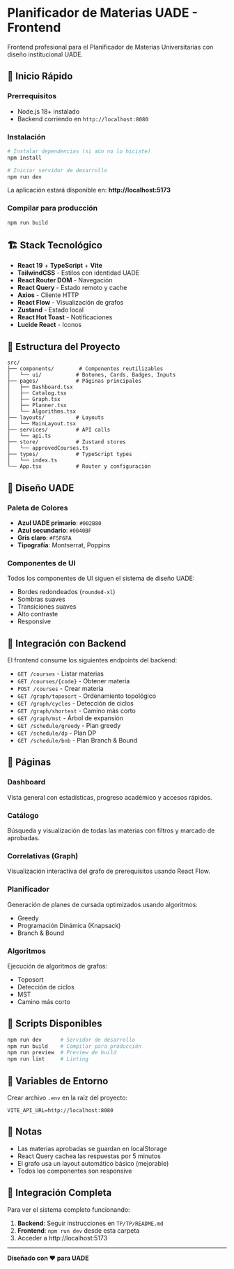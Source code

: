 # Planificador de Materias UADE - Frontend

Frontend profesional para el Planificador de Materias Universitarias con diseño institucional UADE.

## 🚀 Inicio Rápido

### Prerrequisitos

- Node.js 18+ instalado
- Backend corriendo en `http://localhost:8080`

### Instalación

```bash
# Instalar dependencias (si aún no lo hiciste)
npm install

# Iniciar servidor de desarrollo
npm run dev
```

La aplicación estará disponible en: **http://localhost:5173**

### Compilar para producción

```bash
npm run build
```

## 🏗️ Stack Tecnológico

- **React 19** + **TypeScript** + **Vite**
- **TailwindCSS** - Estilos con identidad UADE
- **React Router DOM** - Navegación
- **React Query** - Estado remoto y cache
- **Axios** - Cliente HTTP
- **React Flow** - Visualización de grafos
- **Zustand** - Estado local
- **React Hot Toast** - Notificaciones
- **Lucide React** - Iconos

## 📁 Estructura del Proyecto

```
src/
├── components/        # Componentes reutilizables
│   └── ui/           # Botones, Cards, Badges, Inputs
├── pages/            # Páginas principales
│   ├── Dashboard.tsx
│   ├── Catalog.tsx
│   ├── Graph.tsx
│   ├── Planner.tsx
│   └── Algorithms.tsx
├── layouts/          # Layouts
│   └── MainLayout.tsx
├── services/         # API calls
│   └── api.ts
├── store/            # Zustand stores
│   └── approvedCourses.ts
├── types/            # TypeScript types
│   └── index.ts
└── App.tsx           # Router y configuración
```

## 🎨 Diseño UADE

### Paleta de Colores

- **Azul UADE primario**: `#002B80`
- **Azul secundario**: `#0040BF`
- **Gris claro**: `#F5F6FA`
- **Tipografía**: Montserrat, Poppins

### Componentes de UI

Todos los componentes de UI siguen el sistema de diseño UADE:

- Bordes redondeados (`rounded-xl`)
- Sombras suaves
- Transiciones suaves
- Alto contraste
- Responsive

## 🔌 Integración con Backend

El frontend consume los siguientes endpoints del backend:

- `GET /courses` - Listar materias
- `GET /courses/{code}` - Obtener materia
- `POST /courses` - Crear materia
- `GET /graph/toposort` - Ordenamiento topológico
- `GET /graph/cycles` - Detección de ciclos
- `GET /graph/shortest` - Camino más corto
- `GET /graph/mst` - Árbol de expansión
- `GET /schedule/greedy` - Plan greedy
- `GET /schedule/dp` - Plan DP
- `GET /schedule/bnb` - Plan Branch & Bound

## 📄 Páginas

### Dashboard
Vista general con estadísticas, progreso académico y accesos rápidos.

### Catálogo
Búsqueda y visualización de todas las materias con filtros y marcado de aprobadas.

### Correlativas (Graph)
Visualización interactiva del grafo de prerequisitos usando React Flow.

### Planificador
Generación de planes de cursada optimizados usando algoritmos:
- Greedy
- Programación Dinámica (Knapsack)
- Branch & Bound

### Algoritmos
Ejecución de algoritmos de grafos:
- Toposort
- Detección de ciclos
- MST
- Camino más corto

## 🧪 Scripts Disponibles

```bash
npm run dev      # Servidor de desarrollo
npm run build    # Compilar para producción
npm run preview  # Preview de build
npm run lint     # Linting
```

## 🔧 Variables de Entorno

Crear archivo `.env` en la raíz del proyecto:

```env
VITE_API_URL=http://localhost:8080
```

## 📝 Notas

- Las materias aprobadas se guardan en localStorage
- React Query cachea las respuestas por 5 minutos
- El grafo usa un layout automático básico (mejorable)
- Todos los componentes son responsive

## 🤝 Integración Completa

Para ver el sistema completo funcionando:

1. **Backend**: Seguir instrucciones en `TP/TP/README.md`
2. **Frontend**: `npm run dev` desde esta carpeta
3. Acceder a http://localhost:5173

---

**Diseñado con ❤️ para UADE**
